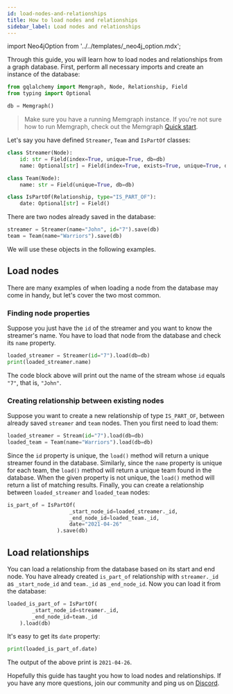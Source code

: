```yaml
---
id: load-nodes-and-relationships
title: How to load nodes and relationships
sidebar_label: Load nodes and relationships
---
```


import Neo4jOption from '../../templates/_neo4j_option.mdx';

Through this guide, you will learn how to load nodes and relationships from a
graph database. First, perform all necessary imports and create an instance of
the database:

```python
from gqlalchemy import Memgraph, Node, Relationship, Field
from typing import Optional

db = Memgraph()
```

> Make sure you have a running Memgraph instance. If you're not sure how to run
> Memgraph, check out the Memgraph [Quick start](/memgraph/#quick-start).

<Neo4jOption/>

Let's say you have defined `Streamer`, `Team` and `IsPartOf` classes:

```python
class Streamer(Node):
    id: str = Field(index=True, unique=True, db=db)
    name: Optional[str] = Field(index=True, exists=True, unique=True, db=db)

class Team(Node):
    name: str = Field(unique=True, db=db)

class IsPartOf(Relationship, type="IS_PART_OF"):
    date: Optional[str] = Field()
```

There are two nodes already saved in the database:

```python
streamer = Streamer(name="John", id="7").save(db)
team = Team(name="Warriors").save(db)
```

We will use these objects in the following examples.

## Load nodes

There are many examples of when loading a node from the database may come in
handy, but let's cover the two most common. 

### Finding node properties

Suppose you just have the `id` of the streamer and you want to know the
streamer's name. You have to load that node from the database and check its
`name` property.

```python
loaded_streamer = Streamer(id="7").load(db=db)
print(loaded_streamer.name)
```

The code block above will print out the name of the stream whose `id` equals
`"7"`, that is, `"John"`. 

### Creating relationship between existing nodes

Suppose you want to create a new relationship of type `IS_PART_OF`, between
already saved `streamer` and `team` nodes. Then you first need to load them:

```python
loaded_streamer = Stream(id="7").load(db=db)
loaded_team = Team(name="Warriors").load(db=db)
```

Since the `id` property is unique, the `load()` method will return a unique
streamer found in the database. Similarly, since the `name` property is unique
for each team, the `load()` method will return a unique team found in the
database. When the given property is not unique, the `load()` method will return
a list of matching results. Finally, you can create a relationship between
`loaded_streamer` and `loaded_team` nodes:

```python
is_part_of = IsPartOf(
                    _start_node_id=loaded_streamer._id, 
                    _end_node_id=loaded_team._id,
                    date="2021-04-26"
                ).save(db)
```

## Load relationships

You can load a relationship from the database based on its start and end node.
You have already created `is_part_of` relationship with `streamer._id` as
`_start_node_id` and `team._id` as `_end_node_id`. Now you can load it from
the database:

```python
loaded_is_part_of = IsPartOf(
        _start_node_id=streamer._id,
        _end_node_id=team._id
    ).load(db)
```
It's easy to get its `date` property:

```python
print(loaded_is_part_of.date)
```
The output of the above print is `2021-04-26`.


Hopefully this guide has taught you how to load nodes and relationships. If you
have any more questions, join our community and ping us on
[Discord](https://discord.gg/memgraph).
